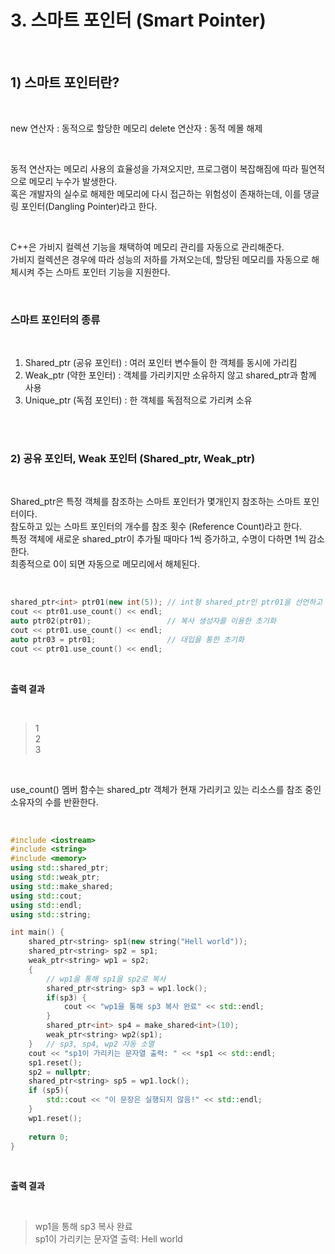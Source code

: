 # 3. 스마트 포인터 (Smart Pointer)

<br/>

## 1) 스마트 포인터란?

<br/>

new 연산자 : 동적으로 할당한 메모리 
delete 연산자 : 동적 메몰 해제

<br/>

동적 연산자는 메모리 사용의 효율성을 가져오지만, 프로그램이 복잡해짐에 따라 필연적으로 메모리 누수가 발생한다.<br/>
혹은 개발자의 실수로 해제한 메모리에 다시 접근하는 위험성이 존재하는데, 이를 댕글링 포인터(Dangling Pointer)라고 한다.<br/>

<br/>

C++은 가비지 컬렉션 기능을 채택하여 메모리 관리를 자동으로 관리해준다. <br/>
가비지 컬렉션은 경우에 따라 성능의 저하를 가져오는데, 할당된 메모리를 자동으로 해체시켜 주는 스마트 포인터 기능을 지원한다.<br/>

<br/>

### 스마트 포인터의 종류

<br/>

1. Shared_ptr (공유 포인터) : 여러 포인터 변수들이 한 객체를 동시에 가리킴 <br/> 
2. Weak_ptr (약한 포인터) : 객체를 가리키지만 소유하지 않고 shared_ptr과 함께 사용 <br/>
3. Unique_ptr (독점 포인터) : 한 객체를 독점적으로 가리켜 소유 <br/>

<br/>
<br/>

### 2) 공유 포인터, Weak 포인터 (Shared_ptr, Weak_ptr)

<br/>

Shared_ptr은 특정 객체를 참조하는 스마트 포인터가 몇개인지 참조하는 스마트 포인터이다.<br/>
참도하고 있는 스마트 포인터의 개수를 참조 횟수 (Reference Count)라고 한다. <br/>
특정 객체에 새로운 shared_ptr이 추가될 때마다 1씩 증가하고, 수명이 다하면 1씩 감소한다. <br/>
최종적으로 0이 되면 자동으로 메모리에서 해체된다. <br/>

<br/>

```c++
shared_ptr<int> ptr01(new int(5)); // int형 shared_ptr인 ptr01을 선언하고 초기화
cout << ptr01.use_count() << endl;
auto ptr02(ptr01);                 // 복사 생성자를 이용한 초기화
cout << ptr01.use_count() << endl;
auto ptr03 = ptr01;                // 대입을 통한 초기화
cout << ptr01.use_count() << endl;  
```

<br/>

__출력 결과__ 

<br/>

> 1 <br/>
> 2 <br/>
> 3 <br/>

<br/>

use_count() 멤버 함수는 shared_ptr 객체가 현재 가리키고 있는 리소스를 참조 중인 소유자의 수를 반환한다.<br/>
 
<br/>








```c++
#include <iostream>
#include <string>
#include <memory>
using std::shared_ptr;
using std::weak_ptr;
using std::make_shared;
using std::cout;
using std::endl;
using std::string;

int main() {
	shared_ptr<string> sp1(new string("Hell world"));
	shared_ptr<string> sp2 = sp1;
	weak_ptr<string> wp1 = sp2;
	{
		// wp1을 통해 sp1을 sp2로 복사
		shared_ptr<string> sp3 = wp1.lock();
		if(sp3) {
			cout << "wp1을 통해 sp3 복사 완료" << std::endl;
		}
		shared_ptr<int> sp4 = make_shared<int>(10);
		weak_ptr<string> wp2(sp1);
	}	// sp3, sp4, wp2 자동 소멸
	cout << "sp1이 가리키는 문자열 출력: " << *sp1 << std::endl;
	sp1.reset();
	sp2 = nullptr;
	shared_ptr<string> sp5 = wp1.lock();
	if (sp5){
		std::cout << "이 문장은 실행되지 않음!" << std::endl;
	}
	wp1.reset();
	
	return 0;
}
```

<br/>

__출력 결과__ 

<br/>

> wp1을 통해 sp3 복사 완료 <br/>
> sp1이 가리키는 문자열 출력: Hell world <br/>

<br/>



